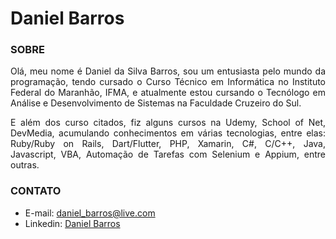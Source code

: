 # Daniel Barros

### SOBRE

<div style="text-align:justify">

<p align="justify">
Olá, meu nome é Daniel da Silva Barros, sou um entusiasta pelo mundo da programação, tendo cursado o Curso Técnico em Informática no Instituto Federal do Maranhão, IFMA, e atualmente estou cursando o Tecnólogo em Análise e Desenvolvimento de Sistemas na Faculdade Cruzeiro do Sul.
</p>
<p align="justify">
E além dos curso citados, fiz alguns cursos na Udemy, School of Net, DevMedia, acumulando conhecimentos em várias tecnologias, entre elas: Ruby/Ruby on Rails, Dart/Flutter, PHP, Xamarin, C#, C/C++, Java, Javascript, VBA, Automação de Tarefas com Selenium e Appium, entre outras.
</p>
</div>

<!--
- 👋 Hi, I’m @daniel-sbarros
- 👀 I’m interested in ...
- 🌱 I’m currently learning ...
- 💞️ I’m looking to collaborate on ...
- 📫 How to reach me ...
-->

### CONTATO
<!-- -Email: <a href="mailto:daniel_barros@live.com">daniel_barros@live.com</a>-->
- E-mail: [daniel_barros@live.com](mailto:daniel_barros@live.com)
- Linkedin: [Daniel Barros](https://www.linkedin.com/in/daniel-barros-373571140/)
<!-- - Site: [danielbarros.dev](https://danielbarros.dev) 


[Daniel Barros](https://danielbarros.dev)

<!--
<div style:"text-align:center;>
<img src="https://www.comboinfinito.com.br/principal/wp-content/uploads/2021/02/KOF-XV-Iori-Yagami-790x444.jpg" width="700">
</div>

<!--
![Daniel Barros](https://www.comboinfinito.com.br/principal/wp-content/uploads/2021/02/KOF-XV-Iori-Yagami-790x444.jpg)
[Daniel Barros](https://danielbarros.dev)


```bash

# MOSTRAR CONFIGURAÇÃO GLOBAL DO GIT
git config --global --list

```

```ruby

print("Daniel Barros")

```

<!---
daniel-sbarros/daniel-sbarros is a ✨ special ✨ repository because its `README.md` (this file) appears on your GitHub profile.
You can click the Preview link to take a look at your changes.
--->
